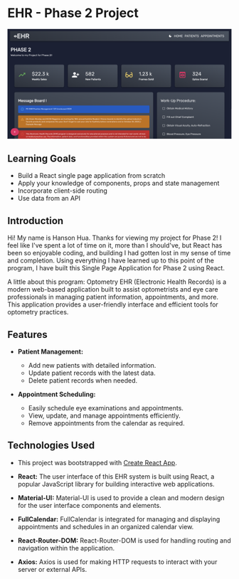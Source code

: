 # EHR - Phase 2 Project

![Flatiron - Phase 2 Project](src/assets/images/Screenshot%202023-10-16%20at%2011.59.25%20AM.png)


## Learning Goals

- Build a React single page application from scratch
- Apply your knowledge of components, props and state management
- Incorporate client-side routing
- Use data from an API

## Introduction
Hi! My name is Hanson Hua. Thanks for viewing my project for Phase 2! I feel like I've spent a lot of time on it, more than I should've, but React has been so enjoyable coding, and building I had gotten lost in my sense of time and completion. Using everything I have learned up to this point of the program, I have built this Single Page Application for Phase 2 using React.

A little about this program: Optometry EHR (Electronic Health Records) is a modern web-based application built to assist optometrists and eye care professionals in managing patient information, appointments, and more. This application provides a user-friendly interface and efficient tools for optometry practices.

## Features
- **Patient Management:**
  - Add new patients with detailed information.
  - Update patient records with the latest data.
  - Delete patient records when needed.

- **Appointment Scheduling:**
  - Easily schedule eye examinations and appointments.
  - View, update, and manage appointments efficiently.
  - Remove appointments from the calendar as required.

## Technologies Used

- This project was bootstrapped with [Create React App](https://github.com/facebook/create-react-app).

- **React:** The user interface of this EHR system is built using React, a popular JavaScript library for building interactive web applications.

- **Material-UI:** Material-UI is used to provide a clean and modern design for the user interface components and elements.

- **FullCalendar:** FullCalendar is integrated for managing and displaying appointments and schedules in an organized calendar view.

- **React-Router-DOM:** React-Router-DOM is used for handling routing and navigation within the application.

- **Axios:** Axios is used for making HTTP requests to interact with your server or external APIs.
